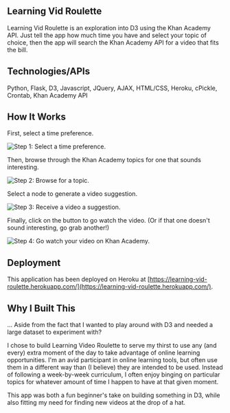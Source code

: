 ## Learning Vid Roulette
Learning Vid Roulette is an exploration into D3 using the Khan Academy API. Just tell the app how much time you have and select your topic of choice, then the app will search the Khan Academy API for a video that fits the bill.

## Technologies/APIs
Python, Flask, D3, Javascript, JQuery, AJAX, HTML/CSS, Heroku, cPickle, Crontab, Khan Academy API

## How It Works

First, select a time preference.

![Step 1: Select a time preference.](https://github.com/jacquelineawatts/learning_vid_roulette/blob/master/static/screenshots/screenshot_step1.png "Step 1: Select a time preference.")

Then, browse through the Khan Academy topics for one that sounds interesting.

![Step 2: Browse for a topic.](https://github.com/jacquelineawatts/learning_vid_roulette/blob/master/static/screenshots/screenshot_step2.png "Step 2: Browse for a topic.")

Select a node to generate a video suggestion.

![Step 3: Receive a video a suggestion.](https://github.com/jacquelineawatts/learning_vid_roulette/blob/master/static/screenshots/screenshot_step3.png "Step 3: Receive a video a suggestion.")

Finally, click on the button to go watch the video. (Or if that one doesn't sound interesting, go grab another!)

![Step 4: Go watch your video on Khan Academy.](https://github.com/jacquelineawatts/learning_vid_roulette/blob/master/static/screenshots/screenshot_step4.png "Step 4: Go watch your video on Khan Academy.")

## Deployment
This application has been deployed on Heroku at [https://learning-vid-roulette.herokuapp.com/](https://learning-vid-roulette.herokuapp.com/).

## Why I Built This
... Aside from the fact that I wanted to play around with D3 and needed a large dataset to experiment with? 

I chose to build Learning Video Roulette to serve my thirst to use any (and every) extra moment of the day to take advantage of online learning opportunities. I'm an avid participant in online learning tools, but often use them in a different way than (I believe) they are intended to be used. Instead of following a week-by-week curriculum, I often enjoy binging on particular topics for whatever amount of time I happen to have at that given moment.

This app was both a fun beginner's take on building something in D3, while also fitting my need for finding new videos at the drop of a hat.
